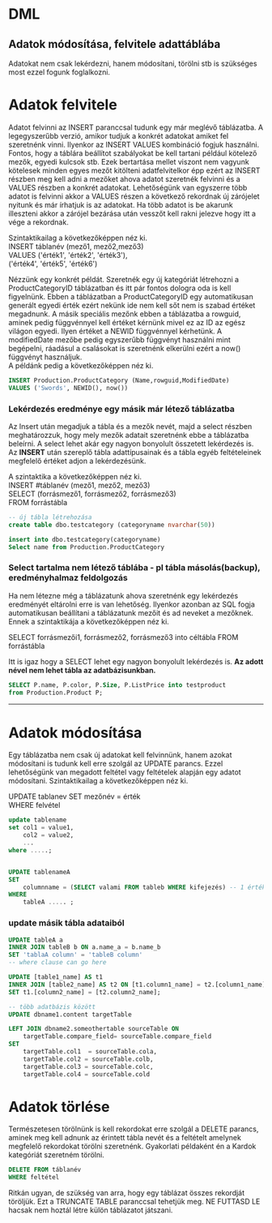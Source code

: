 # DML

## Adatok módosítása, felvitele adattáblába

Adatokat nem csak lekérdezni, hanem módosítani, törölni stb is szükséges most ezzel fogunk foglalkozni.

# Adatok felvitele

Adatot felvinni az INSERT paranccsal tudunk egy már meglévő táblázatba. A legegyszerűbb verzió, amikor tudjuk a konkrét adatokat amiket fel szeretnénk vinni. Ilyenkor az INSERT VALUES kombináció fogjuk használni. Fontos, hogy a táblára beállítot szabályokat be kell tartani például kötelező mezők, egyedi kulcsok stb. Ezek bertartása mellet viszont nem vagyunk kötelesek minden egyes mezőt kitölteni adatfelvitelkor épp ezért az INSERT részben meg kell adni a mezőket ahova adatot szeretnék felvinni és a VALUES részben a konkrét adatokat. Lehetőségünk van egyszerre több adatot is felvinni akkor a VALUES részen a következő rekordnak új zárójelet nyitunk és már írhatjuk is az adatokat. Ha több adatot is be akarunk illeszteni akkor a zárójel bezárása után vesszőt kell rakni jelezve hogy itt a vége a rekordnak.

Szintaktikailag a következőképpen néz ki.  
INSERT táblanév (mező1, mező2,mező3)  
VALUES ('érték1', 'érték2', 'érték3'),  
		('érték4', 'érték5', 'érték6')  

Nézzünk egy konkrét példát. Szeretnék egy új kategóriát létrehozni a ProductCategoryID táblázatban és itt pár fontos dologra oda is kell figyelnünk. Ebben a táblázatban a ProductCategoryID egy automatikusan generált egyedi érték ezért nekünk ide nem kell sőt nem is szabad értéket megadnunk. A másik speciális mezőnk ebben a táblázatba a rowguid, aminek pedig függvénnyel kell értéket kérnünk mivel ez az ID az egész világon egyedi. Ilyen értéket a NEWID függvénnyel kérhetünk. A modifiedDate mezőbe pedig egyszerűbb függvényt használni mint begépelni, ráadásul a csalásokat is szeretnénk elkerülni ezért a now() függvényt használjuk.  
A példánk pedig a következőképpen néz ki.  

```sql
INSERT Production.ProductCategory (Name,rowguid,ModifiedDate)
VALUES ('Swords', NEWID(), now())
```  
### Lekérdezés eredménye egy másik már létező táblázatba  

Az Insert után megadjuk a tábla és a mezők nevét, majd a select részben meghatározzuk, hogy mely mezők adatait szeretnénk ebbe a táblázatba beleírni. A select lehet akár egy nagyon bonyolult összetett lekérdezés is.  
Az **INSERT** után szereplő tábla adattípusainak és a tábla egyéb feltételeinek megfelelő értéket adjon a lekérdezésünk.

A szintaktika a következőképpen néz ki.  
INSERT #táblanév (mező1, mező2, mező3)  
SELECT (forrásmező1, forrásmező2, forrásmező3)  
FROM forrástábla  

```sql
-- új tábla létrehozása
create table dbo.testcategory (categoryname nvarchar(50))

insert into dbo.testcategory(categoryname)
Select name from Production.ProductCategory

```

### Select tartalma nem létező táblába - pl tábla másolás(backup), eredményhalmaz feldolgozás 

Ha nem létezne még a táblázatunk ahova szeretnénk egy lekérdezés eredményét eltárolni erre is van lehetőség. Ilyenkor azonban az SQL fogja automatikusan beállítani a táblázatunk mezőit és ad neveket a mezőknek. Ennek a szintaktikája a következőképpen néz ki.  
  
SELECT forrásmezői1, forrásmező2, forrásmező3 into céltábla
FROM forrástábla  

Itt is igaz hogy a SELECT lehet egy nagyon bonyolult lekérdezés is. **Az adott nével nem lehet tábla az adatbázisunkban.**  

```sql
SELECT P.name, P.color, P.Size, P.ListPrice into testproduct 
from Production.Product P;

```

---  


# Adatok módosítása

Egy táblázatba nem csak új adatokat kell felvinnünk, hanem azokat módosítani is tudunk kell erre szolgál az UPDATE parancs. Ezzel lehetőségünk van megadott feltétel vagy feltételek alapján egy adatot módosítani.
Szintaktikailag a következőképpen néz ki.

UPDATE tablanev 
SET mezőnév = érték  
WHERE felvétel   

```sql
update tablename 
set col1 = value1,
	col2 = value2,
	...
where .....;


UPDATE tablenameA 
SET 
    columnname = (SELECT valami FROM tableb WHERE kifejezés) -- 1 érték
WHERE
    tableA ..... ;
```

### update másik tábla adataiból 

```sql
UPDATE tableA a
INNER JOIN tableB b ON a.name_a = b.name_b
SET 'tablaA column' = 'tableB column'
-- where clause can go here

UPDATE [table1_name] AS t1 
INNER JOIN [table2_name] AS t2 ON [t1.column1_name] = t2.[column1_name] 
SET t1.[column2_name] = [t2.column2_name];

-- több adatbázis között
UPDATE dbname1.content targetTable

LEFT JOIN dbname2.someothertable sourceTable ON
    targetTable.compare_field= sourceTable.compare_field
SET
    targetTable.col1  = sourceTable.cola,
    targetTable.col2 = sourceTable.colb, 
    targetTable.col3 = sourceTable.colc, 
    targetTable.col4 = sourceTable.cold   

```

# Adatok törlése

Természetesen törölnünk is kell rekordokat erre szolgál a DELETE parancs, aminek meg kell adnunk az érintett tábla nevét és a feltételt amelynek megfelelő rekordokat törölni szeretnénk. Gyakorlati példaként én a Kardok kategóriát szeretném törölni.  

```sql
DELETE FROM táblanév
WHERE feltétel
```
Ritkán ugyan, de szükség van arra, hogy egy táblázat összes rekordját töröljük. Ezt a TRUNCATE TABLE paranccsal tehetjük meg. NE FUTTASD LE hacsak nem hoztál létre külön táblázatot játszani. 
